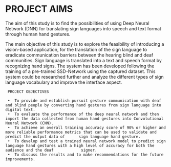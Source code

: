  # PROJECT AIMS
 
 The aim of this study is to find the possibilities of using Deep Neural Network (DNN) for translating sign languages into speech and text format through human hand gestures.
 
 The main objective of this study is to explore the feasibility of introducing a vision-based application,
 for the translation of the sign language to eradicate communication barriers between the hearing
 blind and deaf communities.
 Sign language is translated into a text and speech format by recognizing hand signs.
 The system has been developed following the training of a pre-trained SSD-Network using the captured dataset.
 This system could be researched further and analyze the different types of sign language vocabulary and improve the interface aspect.

     PROJECT OBJECTIVES

     •	To provide and establish pursuit gesture communication with deaf and blind people by converting hand gestures from sign language into digital text.
     •	To evaluate the performance of the deep neural network and then import the data collected from human hand gestures into Convolutional Neural Network (CNN).
     •	To achieve an overall training accuracy score of 90% or higher and more reliable performance metrics that can be used to validate and predict the output data of      sign language hand gesture.
     •	To develop and test a trained neural network model to predict sign language hand gestures with a high level of accuracy for both the audience and the deaf            signer. 
     •	To discuss the results and to make recommendations for the future improvements.


      
